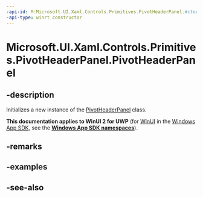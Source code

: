 ```yaml
---
-api-id: M:Microsoft.UI.Xaml.Controls.Primitives.PivotHeaderPanel.#ctor
-api-type: winrt constructor
---
```


<!-- Method syntax
public PivotHeaderPanel()
-->

# Microsoft.UI.Xaml.Controls.Primitives.PivotHeaderPanel.PivotHeaderPanel

## -description
Initializes a new instance of the [PivotHeaderPanel](pivotheaderpanel.md) class.

**This documentation applies to WinUI 2 for UWP** (for [WinUI](/windows/apps/winui/winui3/) in the [Windows App SDK](/windows/apps/windows-app-sdk/), see the **[Windows App SDK namespaces](/windows/windows-app-sdk/api/winrt/)**).

## -remarks

## -examples

## -see-also
